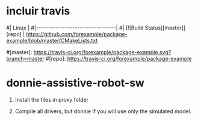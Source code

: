 
# incluir travis
#| Linux                           |
#|---------------------------------|
#| [![Build Status][master]][repo] |
https://github.com/forexample/package-example/blob/master/CMakeLists.txt

#[master]: https://travis-ci.org/forexample/package-example.svg?branch=master
#[repo]: https://travis-ci.org/forexample/package-example


# donnie-assistive-robot-sw

1) Install the files in proxy folder

2) Compile all drivers, but donnie if you will use only the simulated model.

